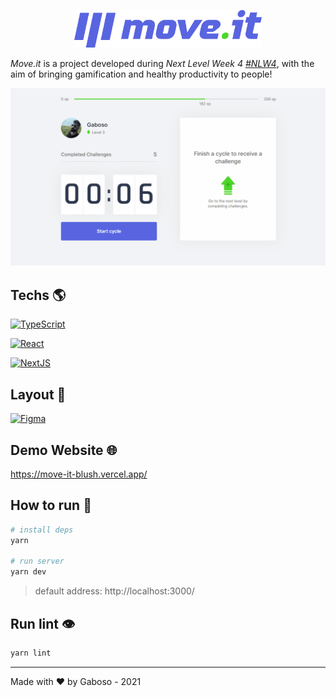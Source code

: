 <p align="center">
   <img src=".github/media/logo.svg" alt="Move.it" width="300"/>
</p>

_Move.it_ is a project developed during _Next Level Week 4 [#NLW4](https://github.com/topics/nlw-4)_, with the aim of bringing gamification and healthy productivity to people!

![Screenshot](.github/media/screen.gif)

## Techs :earth_americas:

[![TypeScript](https://img.shields.io/badge/typescript%20-%23007ACC.svg?&style=for-the-badge&logo=typescript&logoColor=white)](https://www.typescriptlang.org/)

[![React](https://img.shields.io/badge/react%20-%2320232a.svg?&style=for-the-badge&logo=react)](https://reactjs.org/)

[![NextJS](https://img.shields.io/badge/next%20js%20-%23000000.svg?&style=for-the-badge&logo=next.js&logoColor=white)](https://nextjs.org/)

## Layout :art:

 [![Figma](https://img.shields.io/badge/figma%20-%23F24E1E.svg?&style=for-the-badge&logo=figma&logoColor=white)](https://www.figma.com/file/DRlzlV6BnQXVmSlsH0M35c/Move.it-1.0?node-id=160%3A2761)

## Demo Website :globe_with_meridians:
https://move-it-blush.vercel.app/

## How to run :runner:

```bash
# install deps
yarn

# run server
yarn dev
```

> default address:  http://localhost:3000/

## Run lint :eye:

```bash
yarn lint
```

----

Made with :heart: by Gaboso - 2021
